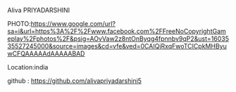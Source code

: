 Aliva PRIYADARSHINI

PHOTO:https://www.google.com/url?sa=i&url=https%3A%2F%2Fwww.facebook.com%2FFreeNoCopyrightGameplay%2Fphotos%2F&psig=AOvVaw2z8ntOnByqg4fpnnbv9qP2&ust=1603535527245000&source=images&cd=vfe&ved=0CAIQjRxqFwoTCICpkMHByuwCFQAAAAAdAAAAABAD

Location:india

github : https://github.com/alivapriyadarshini5

<!DOCTYPE html>
<html lang="en">
<head>
    <meta charset="UTF-8">
    <meta name="viewport" content="width=device-width, initial-scale=1.0">
    <title>Navigation Menu</title>
    <style>
        li{
            list-style-type:none;
            
        }
        li a{
            float: left;
            text-decoration: none;
            border: 2px solid red;
            background-color: brown;
            color: white;
            padding: 1px;
            margin: 1px;
            
        }

        li a:hover{
            background-color: black;
        }
    </style>
</head>
<body>
    <ul>
        <li><a href="#home">Home</a> </li>
        <li><a href="#about">About</a> </li>
        <li><a href="#services">Services</a> </li>
        <li><a href="#contact us">Contact us</a> </li>
        
    </ul>
    
</body>
</html>
